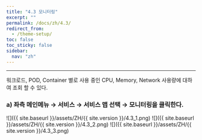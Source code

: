 ```yaml
---
title: "4.3 모니터링"
excerpt: ""
permalink: /docs/zh/4.3/
redirect_from:
  - /theme-setup/
toc: false
toc_sticky: false
sidebar:
  nav: "zh"
---
```


---
워크로드, POD, Container 별로 사용 중인 CPU, Memory, Network 사용량에 대하여 조회 할 수 있다.

### a\) 좌측 메인메뉴 → 서비스 → 서비스 맵 선택 → 모니터링을 클릭한다.
![]({{ site.baseurl }}/assets/ZH/{{ site.version }}/4.3_1.png)
![]({{ site.baseurl }}/assets/ZH/{{ site.version }}/4.3_2.png)
![]({{ site.baseurl }}/assets/ZH/{{ site.version }}/4.3_3.png)
